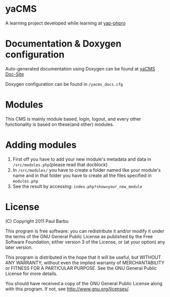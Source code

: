 yaCMS
=====
A learning project developed while learning at [yap-phpro](https://github.com/OriginalCopy/yap-phpro-book "yap-phpro")

Documentation & Doxygen configuration
=====================================
Auto-generated documentation using Doxygen can be found at [yaCMS Doc-Site](http://paullik.github.com/yaCMS/index.html)

Doxygen configuration can be found in `/yacms_docs.cfg`

Modules
=======
This CMS is mainly module based, login, logout, and every other functionality is
based on these(and other) modules.

Adding modules
==============
1. First off you have to add your new module's metadata and data in
   `/src/modules.php`(please read that docblock)
2. In `/src/modules/` you have to create a folder named like your module's name
   and in that folder you have to create all the files specified in
   `modules.php`
3. See the result by accessing: `index.php?show=your_new_module`

License
=======
(C) Copyright 2011 Paul Barbu 

This program is free software: you can redistribute it and/or modify it under the terms of the GNU General Public License as published by the Free Software Foundation, either version 3 of the License, or (at your option) any later version.

This program is distributed in the hope that it will be useful, but WITHOUT ANY WARRANTY; without even the implied warranty of MERCHANTABILITY or FITNESS FOR A PARTICULAR PURPOSE. See the GNU General Public License for more details.

You should have received a copy of the GNU General Public License along with this program. If not, see http://www.gnu.org/licenses/.
